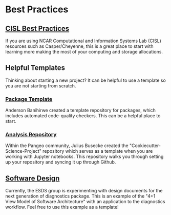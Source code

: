 # Best Practices

## [CISL Best Practices](https://www2.cisl.ucar.edu/user-support/cisl-best-practices)

If you are using NCAR Computational and Information Systems Lab (CISL) resources such as Casper/Cheyenne, this is a great place to start with learning more making the most of your computing and storage allocations.

## Helpful Templates

Thinking about starting a new project? It can be helpful to use a template so you are not starting from scratch.

### [Package Template](https://github.com/andersy005/template)

Anderson Banihirwe created a template repository for packages, which includes automated code-quality checkers. This can be a helpful place to start.

### [Analysis Repository](https://github.com/jbusecke/cookiecutter-science-project)

Within the Pangeo community, Julius Busecke created the "Cookiecutter-Science-Project" repository which serves as a template when you are working with Jupyter notebooks. This repository walks you through setting up your repository and syncing it up through Github.

## [Software Design](https://docs.google.com/presentation/d/1hVCuxtm0f8TzDqsy2kC5nnjqNt3rsz26qgcMQOnM0RY/edit?usp=sharing)

Currently, the ESDS group is experimenting with design documents for the next generation of diagnostics package. This is an example of the "4+1 View Model of Software Architecture" with an application to the diagnostics workflow. Feel free to use this example as a template!
